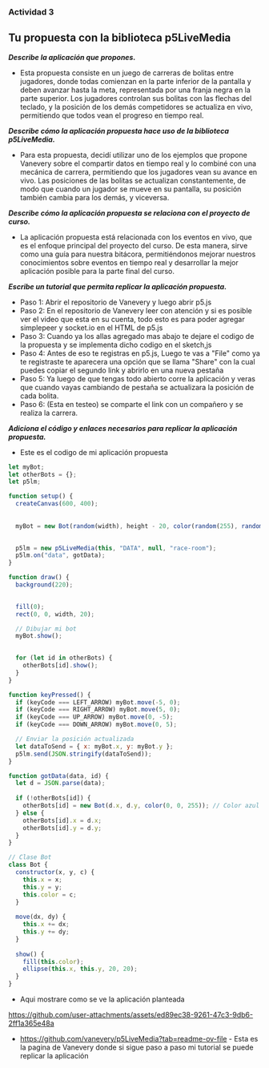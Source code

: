 ### Actividad 3

## Tu propuesta con la biblioteca p5LiveMedia

***Describe la aplicación que propones.***
- Esta propuesta consiste en un juego de carreras de bolitas entre jugadores, donde todas comienzan en la parte inferior de la pantalla y deben avanzar hasta la meta, representada por una franja negra en la parte superior. Los jugadores controlan sus bolitas con las flechas del teclado, y la posición de los demás competidores se actualiza en vivo, permitiendo que todos vean el progreso en tiempo real.

***Describe cómo la aplicación propuesta hace uso de la biblioteca p5LiveMedia.***
- Para esta propuesta, decidí utilizar uno de los ejemplos que propone Vanevery sobre el compartir datos en tiempo real y lo combiné con una mecánica de carrera, permitiendo que los jugadores vean su avance en vivo. Las posiciones de las bolitas se actualizan constantemente, de modo que cuando un jugador se mueve en su pantalla, su posición también cambia para los demás, y viceversa.

***Describe cómo la aplicación propuesta se relaciona con el proyecto de curso.***
- La aplicación propuesta está relacionada con los eventos en vivo, que es el enfoque principal del proyecto del curso. De esta manera, sirve como una guía para nuestra bitácora, permitiéndonos mejorar nuestros conocimientos sobre eventos en tiempo real y desarrollar la mejor aplicación posible para la parte final del curso.

***Escribe un tutorial que permita replicar la aplicación propuesta.***
- Paso 1: Abrir el repositorio de Vanevery y luego abrir p5.js
- Paso 2: En el repositorio de Vanevery leer con atención y si es posible ver el video que esta en su cuenta, todo esto es para poder agregar simplepeer y socket.io en el HTML de p5.js
- Paso 3: Cuando ya los allas agregado mas abajo te dejare el codigo de la propuesta y se implementa dicho codigo en el sketch,js
- Paso 4: Antes de eso te registras en p5.js, Luego te vas a "File" como ya te registraste te aparecera una opción que se llama "Share" con la cual puedes copiar el segundo link y abrirlo en una nueva pestaña
- Paso 5: Ya luego de que tengas todo abierto corre la aplicación y veras que cuando vayas cambiando de pestaña se actualizara la posición de cada bolita.
- Paso 6: (Esta en testeo) se comparte el link con un compañero y se realiza la carrera.

***Adiciona el código y enlaces necesarios para replicar la aplicación propuesta.***
- Este es el codigo de mi aplicación propuesta
```js
let myBot;
let otherBots = {};
let p5lm;

function setup() {
  createCanvas(600, 400);
  
 
  myBot = new Bot(random(width), height - 20, color(random(255), random(255), random(255)));

 
  p5lm = new p5LiveMedia(this, "DATA", null, "race-room");
  p5lm.on("data", gotData);
}

function draw() {
  background(220);

 
  fill(0);
  rect(0, 0, width, 20);

  // Dibujar mi bot
  myBot.show();

 
  for (let id in otherBots) {
    otherBots[id].show();
  }
}

function keyPressed() {
  if (keyCode === LEFT_ARROW) myBot.move(-5, 0);
  if (keyCode === RIGHT_ARROW) myBot.move(5, 0);
  if (keyCode === UP_ARROW) myBot.move(0, -5);
  if (keyCode === DOWN_ARROW) myBot.move(0, 5);

  // Enviar la posición actualizada
  let dataToSend = { x: myBot.x, y: myBot.y };
  p5lm.send(JSON.stringify(dataToSend));
}

function gotData(data, id) {
  let d = JSON.parse(data);
  
  if (!otherBots[id]) {
    otherBots[id] = new Bot(d.x, d.y, color(0, 0, 255)); // Color azul para otros jugadores
  } else {
    otherBots[id].x = d.x;
    otherBots[id].y = d.y;
  }
}

// Clase Bot
class Bot {
  constructor(x, y, c) {
    this.x = x;
    this.y = y;
    this.color = c;
  }
  
  move(dx, dy) {
    this.x += dx;
    this.y += dy;
  }
  
  show() {
    fill(this.color);
    ellipse(this.x, this.y, 20, 20);
  }
}
```
- Aqui mostrare como se ve la aplicación planteada

https://github.com/user-attachments/assets/ed89ec38-9261-47c3-9db6-2ff1a365e48a

- https://github.com/vanevery/p5LiveMedia?tab=readme-ov-file  - Esta es la pagina de Vanevery donde si sigue paso a paso mi tutorial se puede replicar la aplicación







